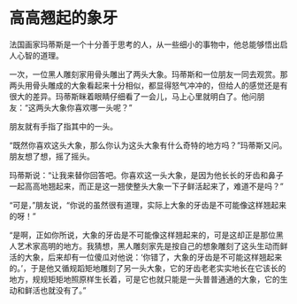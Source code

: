 # 高高翘起的象牙
法国画家玛蒂斯是一个十分善于思考的人，从一些细小的事物中，他总能够悟出启人心智的道理。 

  一次，一位黑人雕刻家用骨头雕出了两头大象。玛蒂斯和一位朋友一同去观赏。那两头用骨头雕成的大象看起来十分相似，都显得怒气冲冲的，但给人的感觉还是有很大的差异。玛蒂斯眯着眼睛仔细看了一会儿，马上心里就明白了。他问朋友：“这两头大象你喜欢哪一头呢？”

朋友就有手指了指其中的一头。 

  “既然你喜欢这头大象，那么你认为这头大象有什么奇特的地方吗？”玛蒂斯又问。朋友想了想，摇了摇头。 


玛蒂斯说：“让我来替你回答吧。你喜欢这一头大象，是因为他长长的牙齿和鼻子一起高高地翘起来，而正是这一翘使整头大象一下子鲜活起来了，难道不是吗？” 

“可是，”朋友说，“你说的虽然很有道理，实际上大象的牙齿是不可能像这样翘起来的呀！” 

“是啊，正如你所说，大象的牙齿是不可能像这样翘起来的，可是这却正是那位黑人艺术家高明的地方。我猜想，黑人雕刻家先是按自己的想象雕刻了这头生动而鲜活的大象，后来却有一位傻瓜对他说：‘你错了，大象的牙齿是不可能这样翘起来的。’，于是他又循规蹈矩地雕刻了另一头大象，它的牙齿老老实实地长在它该长的地方，规规矩矩地照原样生长着，可是它也就只能是一头普普通通的大象，它的生动和鲜活也就没有了。”
 